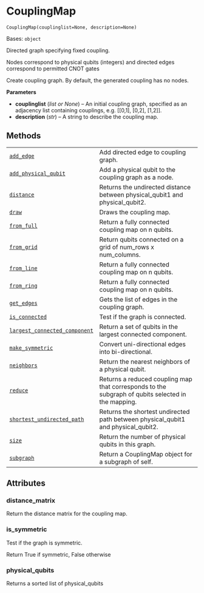 # CouplingMap

<span id="undefined" />

`CouplingMap(couplinglist=None, description=None)`

Bases: `object`

Directed graph specifying fixed coupling.

Nodes correspond to physical qubits (integers) and directed edges correspond to permitted CNOT gates

Create coupling graph. By default, the generated coupling has no nodes.

**Parameters**

*   **couplinglist** (*list or None*) – An initial coupling graph, specified as an adjacency list containing couplings, e.g. \[\[0,1], \[0,2], \[1,2]].
*   **description** (*str*) – A string to describe the coupling map.

## Methods

|                                                                                                                                                                                                                  |                                                                                                    |
| ---------------------------------------------------------------------------------------------------------------------------------------------------------------------------------------------------------------- | -------------------------------------------------------------------------------------------------- |
| [`add_edge`](qiskit.transpiler.CouplingMap.add_edge#qiskit.transpiler.CouplingMap.add_edge "qiskit.transpiler.CouplingMap.add_edge")                                                                             | Add directed edge to coupling graph.                                                               |
| [`add_physical_qubit`](qiskit.transpiler.CouplingMap.add_physical_qubit#qiskit.transpiler.CouplingMap.add_physical_qubit "qiskit.transpiler.CouplingMap.add_physical_qubit")                                     | Add a physical qubit to the coupling graph as a node.                                              |
| [`distance`](qiskit.transpiler.CouplingMap.distance#qiskit.transpiler.CouplingMap.distance "qiskit.transpiler.CouplingMap.distance")                                                                             | Returns the undirected distance between physical\_qubit1 and physical\_qubit2.                     |
| [`draw`](qiskit.transpiler.CouplingMap.draw#qiskit.transpiler.CouplingMap.draw "qiskit.transpiler.CouplingMap.draw")                                                                                             | Draws the coupling map.                                                                            |
| [`from_full`](qiskit.transpiler.CouplingMap.from_full#qiskit.transpiler.CouplingMap.from_full "qiskit.transpiler.CouplingMap.from_full")                                                                         | Return a fully connected coupling map on n qubits.                                                 |
| [`from_grid`](qiskit.transpiler.CouplingMap.from_grid#qiskit.transpiler.CouplingMap.from_grid "qiskit.transpiler.CouplingMap.from_grid")                                                                         | Return qubits connected on a grid of num\_rows x num\_columns.                                     |
| [`from_line`](qiskit.transpiler.CouplingMap.from_line#qiskit.transpiler.CouplingMap.from_line "qiskit.transpiler.CouplingMap.from_line")                                                                         | Return a fully connected coupling map on n qubits.                                                 |
| [`from_ring`](qiskit.transpiler.CouplingMap.from_ring#qiskit.transpiler.CouplingMap.from_ring "qiskit.transpiler.CouplingMap.from_ring")                                                                         | Return a fully connected coupling map on n qubits.                                                 |
| [`get_edges`](qiskit.transpiler.CouplingMap.get_edges#qiskit.transpiler.CouplingMap.get_edges "qiskit.transpiler.CouplingMap.get_edges")                                                                         | Gets the list of edges in the coupling graph.                                                      |
| [`is_connected`](qiskit.transpiler.CouplingMap.is_connected#qiskit.transpiler.CouplingMap.is_connected "qiskit.transpiler.CouplingMap.is_connected")                                                             | Test if the graph is connected.                                                                    |
| [`largest_connected_component`](qiskit.transpiler.CouplingMap.largest_connected_component#qiskit.transpiler.CouplingMap.largest_connected_component "qiskit.transpiler.CouplingMap.largest_connected_component") | Return a set of qubits in the largest connected component.                                         |
| [`make_symmetric`](qiskit.transpiler.CouplingMap.make_symmetric#qiskit.transpiler.CouplingMap.make_symmetric "qiskit.transpiler.CouplingMap.make_symmetric")                                                     | Convert uni-directional edges into bi-directional.                                                 |
| [`neighbors`](qiskit.transpiler.CouplingMap.neighbors#qiskit.transpiler.CouplingMap.neighbors "qiskit.transpiler.CouplingMap.neighbors")                                                                         | Return the nearest neighbors of a physical qubit.                                                  |
| [`reduce`](qiskit.transpiler.CouplingMap.reduce#qiskit.transpiler.CouplingMap.reduce "qiskit.transpiler.CouplingMap.reduce")                                                                                     | Returns a reduced coupling map that corresponds to the subgraph of qubits selected in the mapping. |
| [`shortest_undirected_path`](qiskit.transpiler.CouplingMap.shortest_undirected_path#qiskit.transpiler.CouplingMap.shortest_undirected_path "qiskit.transpiler.CouplingMap.shortest_undirected_path")             | Returns the shortest undirected path between physical\_qubit1 and physical\_qubit2.                |
| [`size`](qiskit.transpiler.CouplingMap.size#qiskit.transpiler.CouplingMap.size "qiskit.transpiler.CouplingMap.size")                                                                                             | Return the number of physical qubits in this graph.                                                |
| [`subgraph`](qiskit.transpiler.CouplingMap.subgraph#qiskit.transpiler.CouplingMap.subgraph "qiskit.transpiler.CouplingMap.subgraph")                                                                             | Return a CouplingMap object for a subgraph of self.                                                |

## Attributes

<span id="undefined" />

### distance\_matrix

Return the distance matrix for the coupling map.

<span id="undefined" />

### is\_symmetric

Test if the graph is symmetric.

Return True if symmetric, False otherwise

<span id="undefined" />

### physical\_qubits

Returns a sorted list of physical\_qubits
